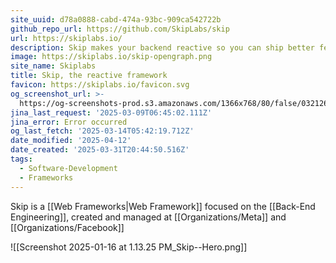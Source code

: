 ```yaml
---
site_uuid: d78a0888-cabd-474a-93bc-909ca542722b
github_repo_url: https://github.com/SkipLabs/skip
url: https://skiplabs.io/
description: Skip makes your backend reactive so you can ship better features faster
image: https://skiplabs.io/skip-opengraph.png
site_name: Skiplabs
title: Skip, the reactive framework
favicon: https://skiplabs.io/favicon.svg
og_screenshot_url: >-
  https://og-screenshots-prod.s3.amazonaws.com/1366x768/80/false/032126250487ac1c11d8b737a83c11d70f91b9cde560ce45f9a3962e4846e7b9.jpeg
jina_last_request: '2025-03-09T06:45:02.111Z'
jina_error: Error occurred
og_last_fetch: '2025-03-14T05:42:19.712Z'
date_modified: '2025-04-12'
date_created: '2025-03-31T20:44:50.516Z'
tags:
  - Software-Development
  - Frameworks
---
```
























Skip is a [[Web Frameworks|Web Framework]] focused on the [[Back-End Engineering]], created and managed at [[Organizations/Meta]] and [[Organizations/Facebook]]


![[Screenshot 2025-01-16 at 1.13.25 PM_Skip--Hero.png]]

